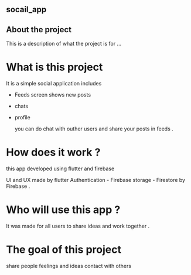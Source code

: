 ## socail_app

## About the project 

This is a description of what the project is for ...

# What is this project 

It is a simple social application includes 

  - Feeds screen shows new posts
  - chats
  - profile

    you can do chat with outher users and share your posts in feeds .

# How does it work ? 

this app developed using flutter and firebase 

UI and UX made by flutter 
Authentication - Firebase storage - Firestore by Firebase . 

# Who will use this app ? 

It was made for all users to share ideas and work together . 

# The goal of this project 

share people feelings and ideas 
contact with others 

